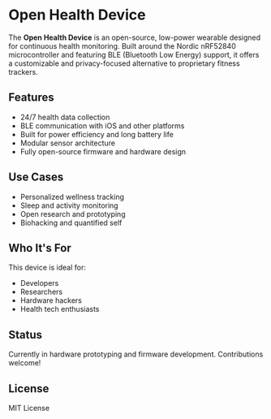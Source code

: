# Open Health Device

The **Open Health Device** is an open-source, low-power wearable designed for continuous health monitoring. Built around the Nordic nRF52840 microcontroller and featuring BLE (Bluetooth Low Energy) support, it offers a customizable and privacy-focused alternative to proprietary fitness trackers.

## Features

* 24/7 health data collection
* BLE communication with iOS and other platforms
* Built for power efficiency and long battery life
* Modular sensor architecture
* Fully open-source firmware and hardware design

## Use Cases

* Personalized wellness tracking
* Sleep and activity monitoring
* Open research and prototyping
* Biohacking and quantified self

## Who It's For

This device is ideal for:

* Developers
* Researchers
* Hardware hackers
* Health tech enthusiasts

## Status

Currently in hardware prototyping and firmware development. Contributions welcome!

## License

MIT License
